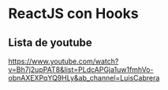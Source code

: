 # ReactJS con Hooks

## Lista de youtube

https://www.youtube.com/watch?v=Bh7j2upPAT8&list=PLdcAPGja1uw1fmhVo-obnAXEXPqYQ9HLy&ab_channel=LuisCabrera
